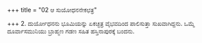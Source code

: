 +++
title = "02 ಆ ಸುಯೋಧನನೇಕಛತ್ರ"

+++
2. ದುರ್ಯೋಧನನು ಭೂಮಿಯನ್ನು ಏಕಚ್ಛತ್ರ ವೈಭವದಿಂದ ಪಾಲಿಸುತ್ತಾ ಸುಖವಾಗಿದ್ದನು. ಒಮ್ಮೆ ದೂರ್ವಾಸಮುನಿಯು ಬ್ರಾಹ್ಮಣ  ಗಡಣ ಸಹಿತ ಹಸ್ತಿನಾಪುರಕ್ಕೆ ಬಂದನು.